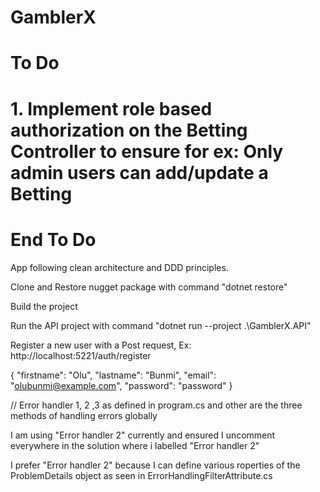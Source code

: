 # GamblerX

# To Do
# 1. Implement role based authorization on the Betting Controller to ensure for ex: Only admin users can add/update a Betting 
# End To Do

App following clean architecture and DDD principles.

Clone and Restore nugget package with command "dotnet restore"

Build the project

Run the API project with command "dotnet run --project .\GamblerX.API\"

Register a new user with a Post request, Ex: http://localhost:5221/auth/register

{
"firstname": "Olu",
"lastname": "Bunmi",
"email": "olubunmi@example.com",
"password": "password"
}

// Error handler 1, 2 ,3 as defined in program.cs and other are the three methods of handling errors globally

I am using "Error handler 2" currently and ensured I uncomment everywhere in the solution where i labelled "Error handler 2"

I prefer "Error handler 2" because I can define various roperties of the ProblemDetails object as seen in ErrorHandlingFilterAttribute.cs
